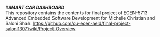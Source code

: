 #***SMART CAR DASHBOARD***
<br>
This repository contains the contents for final project of ECEN-5713  Advanced Embedded Software Development for Michelle Christian and Saloni Shah:
https://github.com/cu-ecen-aeld/final-project-saloni1307/wiki/Project-Overview

